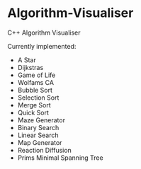 # Algorithm-Visualiser
C++ Algorithm Visualiser

Currently implemented:
- A Star
- Dijkstras
- Game of Life
- Wolfams CA
- Bubble Sort
- Selection Sort
- Merge Sort
- Quick Sort
- Maze Generator
- Binary Search
- Linear Search
- Map Generator
- Reaction Diffusion
- Prims Minimal Spanning Tree
